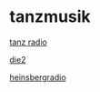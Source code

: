 # tanzmusik

[tanz radio](http://tanz-radio.stream.laut.fm/tanz-radio)

[die2](http://die2.stream.laut.fm/die2)

[heinsbergradio](http://heinsbergradio.stream.laut.fm/heinsbergradio)

